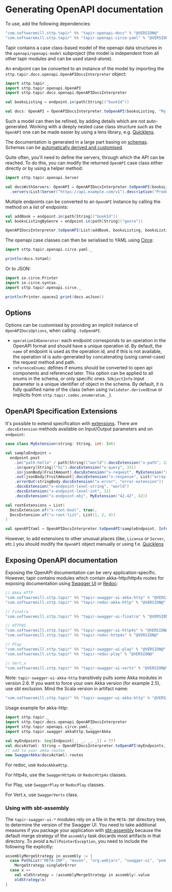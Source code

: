 
# Generating OpenAPI documentation

To use, add the following dependencies:

```scala
"com.softwaremill.sttp.tapir" %% "tapir-openapi-docs" % "@VERSION@"
"com.softwaremill.sttp.tapir" %% "tapir-openapi-circe-yaml" % "@VERSION@"
```

Tapir contains a case class-based model of the openapi data structures in the `openapi/openapi-model` subproject (the
model is independent from all other tapir modules and can be used stand-alone).
 
An endpoint can be converted to an instance of the model by importing the `sttp.tapir.docs.openapi.OpenAPIDocsInterpreter` 
object:

```scala mdoc:silent
import sttp.tapir._
import sttp.tapir.openapi.OpenAPI
import sttp.tapir.docs.openapi.OpenAPIDocsInterpreter

val booksListing = endpoint.in(path[String]("bookId"))

val docs: OpenAPI = OpenAPIDocsInterpreter.toOpenAPI(booksListing, "My Bookshop", "1.0")
```

Such a model can then be refined, by adding details which are not auto-generated. Working with a deeply nested case 
class structure such as the `OpenAPI` one can be made easier by using a lens library, e.g. [Quicklens](https://github.com/adamw/quicklens).

The documentation is generated in a large part basing on [schemas](endpoint/codecs.md#schemas). Schemas can be
[automatically derived and customised](endpoint/schemas.md).

Quite often, you'll need to define the servers, through which the API can be reached. To do this, you can modify the
returned `OpenAPI` case class either directly or by using a helper method:

```scala mdoc:silent
import sttp.tapir.openapi.Server

val docsWithServers: OpenAPI = OpenAPIDocsInterpreter.toOpenAPI(booksListing, "My Bookshop", "1.0")
  .servers(List(Server("https://api.example.com/v1").description("Production server")))
```

Multiple endpoints can be converted to an `OpenAPI` instance by calling the method on a list of endpoints:

```scala mdoc:invisible
val addBook = endpoint.in(path[String]("bookId"))
val booksListingByGenre = endpoint.in(path[String]("genre"))
```

```scala mdoc:silent
OpenAPIDocsInterpreter.toOpenAPI(List(addBook, booksListing, booksListingByGenre), "My Bookshop", "1.0")
```

The openapi case classes can then be serialised to YAML using [Circe](https://circe.github.io/circe/):

```scala mdoc:silent
import sttp.tapir.openapi.circe.yaml._

println(docs.toYaml)
```

Or to JSON:

```scala mdoc:silent
import io.circe.Printer
import io.circe.syntax._
import sttp.tapir.openapi.circe._

println(Printer.spaces2.print(docs.asJson))
```

## Options

Options can be customised by providing an implicit instance of `OpenAPIDocsOptions`, when calling `.toOpenAPI`.

* `operationIdGenerator`: each endpoint corresponds to an operation in the OpenAPI format and should have a unique 
  operation id. By default, the `name` of endpoint is used as the operation id, and if this is not available, the 
  operation id is auto-generated by concatenating (using camel-case) the request method and path.
* `referenceEnums`: defines if enums should be converted to open api components and referenced later. 
  This option can be applied to all enums in the schema, or only specific ones. 
  `SObjectInfo` input parameter is a unique identifier of object in the schema. 
  By default, it is fully qualified name of the class (when using `Validator.derivedEnum` or implicits from `sttp.tapir.codec.enumeratum._`).

## OpenAPI Specification Extensions

It's possible to extend specification with [extensions](https://swagger.io/docs/specification/openapi-extensions/).
There are `.docsExtension` methods available on Input/Output parameters and on `endpoint`:

```scala
case class MyExtension(string: String, int: Int)

val sampleEndpoint =
  endpoint.post
    .in("path-hello" / path[String]("world").docsExtension("x-path", 22))
    .in(query[String]("hi").docsExtension("x-query", 33))
    .in(jsonBody[FruitAmount].docsExtension("x-request", MyExtension("a", 1)))
    .out(jsonBody[FruitAmount].docsExtension("x-response", List("array-0", "array-1")).docsExtension("x-response", "foo"))
    .errorOut(stringBody.docsExtension("x-error", "error-extension"))
    .docsExtension("x-endpoint-level-string", "world")
    .docsExtension("x-endpoint-level-int", 11)
    .docsExtension("x-endpoint-obj", MyExtension("42.42", 42))

val rootExtensions = List(
  DocsExtension.of("x-root-bool", true),
  DocsExtension.of("x-root-list", List(1, 2, 4))
)

val openAPIYaml = OpenAPIDocsInterpreter.toOpenAPI(sampleEndpoint, Info("title", "1.0"), rootExtensions).toYaml
```

However, to add extensions to other unusual places (like, `License` or `Server`, etc.) you should modify the `OpenAPI`
object manually or using f.e. [Quicklens](https://github.com/softwaremill/quicklens)

## Exposing OpenAPI documentation

Exposing the OpenAPI documentation can be very application-specific. However, tapir contains modules which contain
akka-http/http4s routes for exposing documentation using [Swagger UI](https://swagger.io/tools/swagger-ui/) or 
[Redoc](https://github.com/Redocly/redoc):

```scala
// Akka HTTP
"com.softwaremill.sttp.tapir" %% "tapir-swagger-ui-akka-http" % "@VERSION@"
"com.softwaremill.sttp.tapir" %% "tapir-redoc-akka-http" % "@VERSION@"

// Finatra
"com.softwaremill.sttp.tapir" %% "tapir-swagger-ui-finatra" % "@VERSION@"

// HTTP4S
"com.softwaremill.sttp.tapir" %% "tapir-swagger-ui-http4s" % "@VERSION@"
"com.softwaremill.sttp.tapir" %% "tapir-redoc-http4s" % "@VERSION@"

// Play
"com.softwaremill.sttp.tapir" %% "tapir-swagger-ui-play" % "@VERSION@"
"com.softwaremill.sttp.tapir" %% "tapir-redoc-play" % "@VERSION@"

// Vert.x
"com.softwaremill.sttp.tapir" %% "tapir-swagger-ui-vertx" % "@VERSION@"
```

Note: `tapir-swagger-ui-akka-http` transitively pulls some Akka modules in version 2.6. If you want to force
your own Akka version (for example 2.5), use sbt exclusion.  Mind the Scala version in artifact name:

```scala
"com.softwaremill.sttp.tapir" %% "tapir-swagger-ui-akka-http" % "@VERSION@" exclude("com.typesafe.akka", "akka-stream_2.12")
```

Usage example for akka-http:

```scala mdoc:compile-only
import sttp.tapir._
import sttp.tapir.docs.openapi.OpenAPIDocsInterpreter
import sttp.tapir.openapi.circe.yaml._
import sttp.tapir.swagger.akkahttp.SwaggerAkka

val myEndpoints: Seq[Endpoint[_, _, _, _]] = ???
val docsAsYaml: String = OpenAPIDocsInterpreter.toOpenAPI(myEndpoints, "My App", "1.0").toYaml
// add to your akka routes
new SwaggerAkka(docsAsYaml).routes
```

For redoc, use `RedocAkkaHttp`. 

For http4s, use the `SwaggerHttp4s` or `RedocHttp4s` classes.

For Play, use `SwaggerPlay` or `RedocPlay` classes.

For Vert.x, use `SwaggerVertx` class.

### Using with sbt-assembly

The `tapir-swagger-ui-*` modules rely on a file in the `META-INF` directory tree, to determine the version of the Swagger UI.
You need to take additional measures if you package your application with [sbt-assembly](https://github.com/sbt/sbt-assembly)
because the default merge strategy of the `assembly` task discards most artifacts in that directory.
To avoid a `NullPointerException`, you need to include the following file explicitly:

```scala
assemblyMergeStrategy in assembly := {
  case PathList("META-INF", "maven", "org.webjars", "swagger-ui", "pom.properties") =>
    MergeStrategy.singleOrError
  case x =>
    val oldStrategy = (assemblyMergeStrategy in assembly).value
    oldStrategy(x)
}
```
